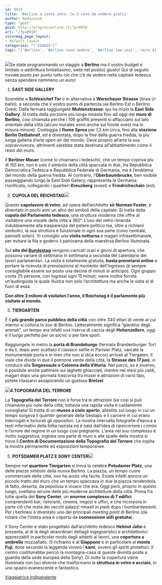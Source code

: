 ```yaml
---
id: 8919
title: 'Berlino a costo zero: le 5 cose da vedere gratis'
author: Redazione
type: "post"
guid: http://progressonline.it/?p=8919
url: "/?p=8919"
colormag_page_layout:
- default_layout
categories: "['VIAGGI']"
tags: "['Berlino', 'Berlino cosa vedere', 'Berlino low cost', 'muro di Berlino', 'turismo Berlino', 'vacanza a Berlino', 'viaggi Berlino']"
---
```


![](https://progressonline.it/wp-content/uploads/2018/06/P1130127-300x225.jpg)Se state programmando un viaggio a **Berlino** ma il vostro budget è limitato o addirittura limitatissimo, siete nel post(o) giusto! Qui di seguito trovate punto per punto tutto ciò che c’è da vedere nella capitale tedesca senza spendere nemmeno un euro!

1. **EAST SIDE GALLERY**

Scendete a **Schlesichef Tor** o in alternativa a **Warschauer Strasse** (linea U-bahn), a seconda che il vostro punto di partenza sia Berlino Est o Berlino Ovest. Dalla fermata raggiungete **Muhlenstrasse**: qui ha inizio la **East Side Gallery**. Si tratta della porzione più lunga rimasta fino ad oggi del **muro di Berlino**, così chiamata perché i 106 graffiti presenti si affacciano sul lato orientale della città (alcuni murales sono anche sul fronte ovest ma in misura minore). Costeggia il **fiume Sprea** per 1,3 km circa, fino alla **stazione Berlin Ostbahnof**, ed è diventata, dopo la fine della guerra fredda, la più lunga galleria d’arte *open air* del mondo. Deve proprio all’arte la sua sopravvivenza, altrimenti sarebbe stata destinata all’abbattimento come il resto del muro.

Il **Berliner Mauer** (come lo chiamano i tedeschi), che un tempo copriva più di 155 km, non è solo il simbolo della città spaccata in due, tra Repubblica Democratica Tedesca e Repubblica Federale di Germania, ma è l’emblema del mondo della guerra fredda. Al contrario, l’**Oberbaumbrucke**, ben visibile passeggiando lungo la East Side Gallery, rappresenta la Germania riunificata, collegando i quartieri **Kreuzberg** (ovest) e **Friedrichschain** (est).

2. **CUPOLA DEL REICHSTAG![](https://progressonline.it/wp-content/uploads/2018/06/15683830608_48e11a38fe_b-300x169.jpg)**

Questo **capolavoro di vetro**, ad opera dell’architetto **sir Norman Foster**, è diventato in pochi anni un altro dei simboli della capitale. Si tratta della **cupola del Parlamento tedesco**, una struttura moderna che offre al visitatore una visuale della città a 360°. L’uso del vetro rimanda indubbiamente alla trasparenza del potere politico ma, oltre a richiami simbolici, la sua struttura è funzionale in ogni sua parte (cono centrale, pannelli solari). Vi consiglio una **visita notturna** e magari infrasettimanale, per evitare la fila e godervi il panorama della maestosa Berlino illuminata.

Sul **sito del [Bundestag](https://www.bundestag.de/en/)** vengono caricati orari e giorni di apertura, che possono variare di settimana in settimana a seconda del calendario dei lavori parlamentari. La visita è totalmente gratuita, **basta prenotarsi online** e portare la ricevuta di prenotazione al momento dell’ingresso (è sempre consigliabile essere sul posto una decina di minuti in anticipo). Ogni gruppo conta 25 persone, con ingressi ogni 15 minuti; viene inoltre fornita un’audioguida la quale illustra non solo l’architettura ma anche la vista al di fuori di essa.

**Con oltre 3 milioni di visitatori l’anno, il Reichstag è il parlamento più visitato al mondo.**

3. **TIERGARTEN**

È il **più grande parco pubblico della città** con oltre 340 ettari di verde al cui interno si colloca lo zoo di Berlino. Letteralmente significa “giardino degli animali”, un tempo era infatti una riserva di caccia degli **Hohenzollern**, oggi è il luogo perfetto per un picnic o per fare sport.

Raggiungete in metro la **porta di Brandeburgo** (fermata Brandenburger Tor) e da lì, dopo aver scattato il classico selfie in Parisier Platz, varcate la monumentale porta e in men che non si dica eccoci arrivati al Tiergaten. Il viale che divide in due il polmone verde della città, la **Strasse des 17 juni**, vi conduce alla **Siegessaule o Colonna della Vittoria**. Nel parco, se è inverno, è possibile anche pattinare sui laghetti ghiacciati, mentre nei mesi più caldi, magari dopo una giornata trascorsa tra musei e attrazioni di vario tipo, potete rilassarvi assaporando un gustoso **Bretzel**.

********![](https://progressonline.it/wp-content/uploads/2018/06/topografia-del-terrore-300x225.jpg)********4********.TOPOGRAFIA DEL TERRORE********

La **Topografia del Terrore** non è forse tra le attrazioni (se così si può chiamare) più note della città, tuttavia una rapida visita è caldamente consigliata! Si tratta di un **museo a cielo aperto**, allestito sul luogo in cui un tempo sorgeva il quartier generale della Gestapo e il carcere in cui erano interrogati e torturati gli oppositori. La mostra intervalla fotografie d’epoca a testi informativi della follia nazista ed è nata dall’idea di ripercorrere i crimini e l’orrore del regime in un luogo così pregnante. L’area nel suo complesso è molto suggestiva, ingloba una parte di muro e alle spalle della mostra si trova il **Centro di Documentazione della Topografia del Terrore** che ospita la mostra permanente ed esposizioni temporanee.

5. **POTSDAMER PLATZ E SONY CENTER![](https://progressonline.it/wp-content/uploads/2018/06/P1130081-300x225.jpg)**

Sempre nel **quartiere Tiergarten** si trova la celebre **Potsdamer Platz**, una delle piazze simbolo della nuova Berlino. La piazza, un tempo cuore commerciale della città, non ha avuto vita facile. Esiste infatti ancora un piccolo tratto del muro che un tempo spaccava in due la piazza rendendola, di fatto, deserta, da popolosa e vivace che era. Oggi però, proprio in questo luogo, svettano alcune delle più moderne architetture della città. Prima fra tutte quella del **Sony Center**, un **enorme complesso di 7 edifici** comprendenti bar, ristoranti, cinema, negozi e uffici, e che incorpora in parte ciò che resta dei vecchi palazzi rimasti in piedi dopo i bombardamenti. Per i berlinesi è diventato uno dei principali *meeting point* di Berlino (da notare che l’intera area è coperta da **connessione wifi gratuita**).

Il Sony Center è stato progettato dall’architetto tedesco **Helmut Jahn** e presenta, al di là degli straordinari dettagli ingegneristici e architettonici apprezzabili in particolar modo dagli addetti ai lavori, una **copertura a ombrello** mozzafiato. (Il richiamo è al **Giappone** e in particolare al **monte Fuji**, dove secondo la leggenda vivono i **kami**, ovvero gli spiriti protettori. Il centro costituirebbe perciò la montagna-casa di queste divinità poste a guardia della sede europea della Sony). Di notte la copertura viene illuminata con luci diverse che trasformano la **struttura in vetro e acciaio**, in uno spazio evanescente e fantastico.

[Viaggiatrice Indipendente](https://viaggiatriceindipendente.wordpress.com/)